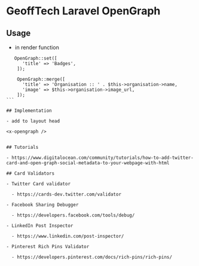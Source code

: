 # GeoffTech Laravel OpenGraph

## Usage

- in render function

```
   OpenGraph::set([
      'title' => 'Badges',
    ]);
```

````
    OpenGraph::merge([
      'title' => 'Organisation :: ' . $this->organisation->name,
      'image' => $this->organisation->image_url,
    ]);
```

## Implementation

- add to layout head

````

    <x-opengraph />

```

## Tutorials

- https://www.digitalocean.com/community/tutorials/how-to-add-twitter-card-and-open-graph-social-metadata-to-your-webpage-with-html

## Card Validators

- Twitter Card validator

  - https://cards-dev.twitter.com/validator

- Facebook Sharing Debugger

  - https://developers.facebook.com/tools/debug/

- LinkedIn Post Inspector

  - https://www.linkedin.com/post-inspector/

- Pinterest Rich Pins Validator

  - https://developers.pinterest.com/docs/rich-pins/rich-pins/
```

